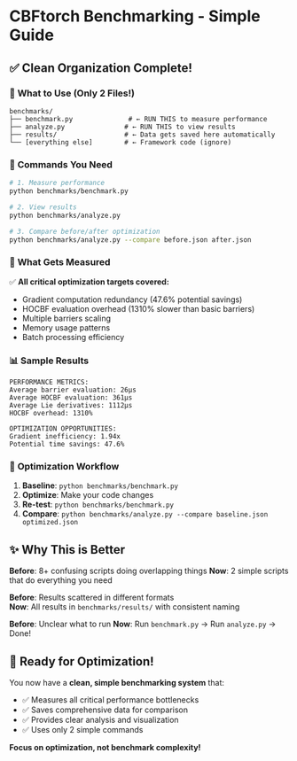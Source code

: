 # CBFtorch Benchmarking - Simple Guide

## ✅ **Clean Organization Complete!**

### 📁 **What to Use (Only 2 Files!)**

```
benchmarks/
├── benchmark.py              # ← RUN THIS to measure performance
├── analyze.py               # ← RUN THIS to view results  
├── results/                 # ← Data gets saved here automatically
└── [everything else]        # ← Framework code (ignore)
```

### 🚀 **Commands You Need**

```bash
# 1. Measure performance
python benchmarks/benchmark.py

# 2. View results  
python benchmarks/analyze.py

# 3. Compare before/after optimization
python benchmarks/analyze.py --compare before.json after.json
```

### 🎯 **What Gets Measured**

✅ **All critical optimization targets covered:**
- Gradient computation redundancy (47.6% potential savings)
- HOCBF evaluation overhead (1310% slower than basic barriers)  
- Multiple barriers scaling
- Memory usage patterns
- Batch processing efficiency

### 📊 **Sample Results**

```
PERFORMANCE METRICS:
Average barrier evaluation: 26μs
Average HOCBF evaluation: 361μs  
Average Lie derivatives: 1112μs
HOCBF overhead: 1310%

OPTIMIZATION OPPORTUNITIES:
Gradient inefficiency: 1.94x
Potential time savings: 47.6%
```

### 🔧 **Optimization Workflow**

1. **Baseline**: `python benchmarks/benchmark.py` 
2. **Optimize**: Make your code changes
3. **Re-test**: `python benchmarks/benchmark.py`
4. **Compare**: `python benchmarks/analyze.py --compare baseline.json optimized.json`

## ✨ **Why This is Better**

**Before**: 8+ confusing scripts doing overlapping things
**Now**: 2 simple scripts that do everything you need

**Before**: Results scattered in different formats  
**Now**: All results in `benchmarks/results/` with consistent naming

**Before**: Unclear what to run
**Now**: Run `benchmark.py` → Run `analyze.py` → Done!

## 🎉 **Ready for Optimization!**

You now have a **clean, simple benchmarking system** that:
- ✅ Measures all critical performance bottlenecks
- ✅ Saves comprehensive data for comparison  
- ✅ Provides clear analysis and visualization
- ✅ Uses only 2 simple commands

**Focus on optimization, not benchmark complexity!**